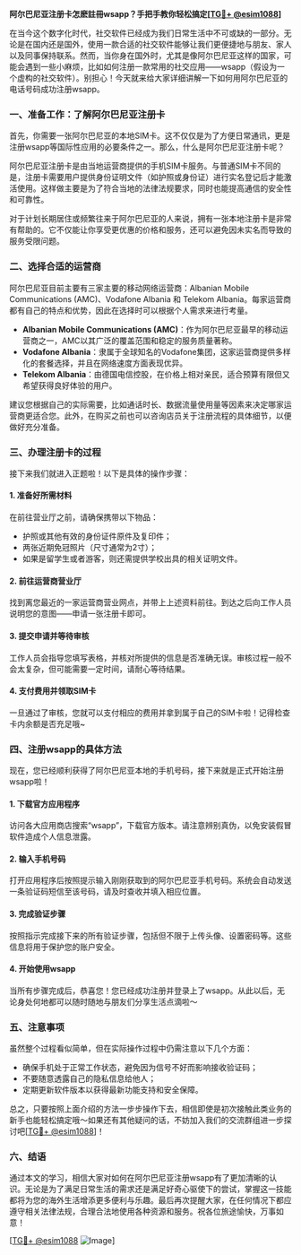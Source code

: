**阿尔巴尼亚注册卡怎麽註冊wsapp？手把手教你轻松搞定[[TG💪+ @esim1088](https://t.me/s/esim1088)]**

在当今这个数字化时代，社交软件已经成为我们日常生活中不可或缺的一部分。无论是在国内还是国外，使用一款合适的社交软件能够让我们更便捷地与朋友、家人以及同事保持联系。然而，当你身在国外时，尤其是像阿尔巴尼亚这样的国家，可能会遇到一些小麻烦，比如如何注册一款常用的社交应用——wsapp（假设为一个虚构的社交软件）。别担心！今天就来给大家详细讲解一下如何用阿尔巴尼亚的电话号码成功注册wsapp。

### 一、准备工作：了解阿尔巴尼亚注册卡

首先，你需要一张阿尔巴尼亚的本地SIM卡。这不仅仅是为了方便日常通讯，更是注册wsapp等国际性应用的必要条件之一。那么，什么是阿尔巴尼亚注册卡呢？

阿尔巴尼亚注册卡是由当地运营商提供的手机SIM卡服务。与普通SIM卡不同的是，注册卡需要用户提供身份证明文件（如护照或身份证）进行实名登记后才能激活使用。这样做主要是为了符合当地的法律法规要求，同时也能提高通信的安全性和可靠性。

对于计划长期居住或频繁往来于阿尔巴尼亚的人来说，拥有一张本地注册卡是非常有帮助的。它不仅能让你享受更优惠的价格和服务，还可以避免因未实名而导致的服务受限问题。

### 二、选择合适的运营商

阿尔巴尼亚目前主要有三家主要的移动网络运营商：Albanian Mobile Communications (AMC)、Vodafone Albania 和 Telekom Albania。每家运营商都有自己的特点和优势，因此在选择时可以根据个人需求来进行考量。

- **Albanian Mobile Communications (AMC)**：作为阿尔巴尼亚最早的移动运营商之一，AMC以其广泛的覆盖范围和稳定的服务质量著称。
- **Vodafone Albania**：隶属于全球知名的Vodafone集团，这家运营商提供多样化的套餐选择，并且在网络速度方面表现优异。
- **Telekom Albania**：由德国电信控股，在价格上相对亲民，适合预算有限但又希望获得良好体验的用户。

建议您根据自己的实际需要，比如通话时长、数据流量使用量等因素来决定哪家运营商更适合您。此外，在购买之前也可以咨询店员关于注册流程的具体细节，以便做好充分准备。

### 三、办理注册卡的过程

接下来我们就进入正题啦！以下是具体的操作步骤：

#### 1. 准备好所需材料
在前往营业厅之前，请确保携带以下物品：
- 护照或其他有效的身份证件原件及复印件；
- 两张近期免冠照片（尺寸通常为2寸）；
- 如果是留学生或者游客，则还需提供学校出具的相关证明文件。

#### 2. 前往运营商营业厅
找到离您最近的一家运营商营业网点，并带上上述资料前往。到达之后向工作人员说明您的意图——申请一张注册卡即可。

#### 3. 提交申请并等待审核
工作人员会指导您填写表格，并核对所提供的信息是否准确无误。审核过程一般不会太复杂，但可能需要一定时间，请耐心等待结果。

#### 4. 支付费用并领取SIM卡
一旦通过了审核，您就可以支付相应的费用并拿到属于自己的SIM卡啦！记得检查卡内余额是否充足哦~

### 四、注册wsapp的具体方法

现在，您已经顺利获得了阿尔巴尼亚本地的手机号码，接下来就是正式开始注册wsapp啦！

#### 1. 下载官方应用程序
访问各大应用商店搜索“wsapp”，下载官方版本。请注意辨别真伪，以免安装假冒软件造成个人信息泄露。

#### 2. 输入手机号码
打开应用程序后按照提示输入刚刚获取到的阿尔巴尼亚手机号码。系统会自动发送一条验证码短信至该号码，请及时查收并填入相应位置。

#### 3. 完成验证步骤
按照指示完成接下来的所有验证步骤，包括但不限于上传头像、设置密码等。这些信息将用于保护您的账户安全。

#### 4. 开始使用wsapp
当所有步骤完成后，恭喜您！您已经成功注册并登录上了wsapp。从此以后，无论身处何地都可以随时随地与朋友们分享生活点滴啦～

### 五、注意事项

虽然整个过程看似简单，但在实际操作过程中仍需注意以下几个方面：
- 确保手机处于正常工作状态，避免因为信号不好而影响接收验证码；
- 不要随意透露自己的隐私信息给他人；
- 定期更新软件版本以获得最新功能支持和安全保障。

总之，只要按照上面介绍的方法一步步操作下去，相信即使是初次接触此类业务的新手也能轻松搞定哦～如果还有其他疑问的话，不妨加入我们的交流群组进一步探讨吧[[TG💪+ @esim1088](https://t.me/s/esim1088)]！

### 六、结语

通过本文的学习，相信大家对如何在阿尔巴尼亚注册wsapp有了更加清晰的认识。无论是为了满足日常生活的需求还是满足好奇心驱使下的尝试，掌握这一技能都将为您的海外生活增添更多便利与乐趣。最后再次提醒大家，在任何情况下都应遵守相关法律法规，合理合法地使用各种资源和服务。祝各位旅途愉快，万事如意！

[[TG💪+ @esim1088](https://t.me/s/esim1088) ![Image](https://i.postimg.cc/4NQfJmqS/Snipaste-2025-05-13-00-14-12.png)]